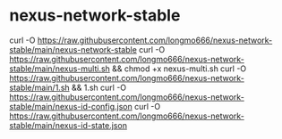 # nexus-network-stable
curl -O https://raw.githubusercontent.com/longmo666/nexus-network-stable/main/nexus-network-stable
curl -O https://raw.githubusercontent.com/longmo666/nexus-network-stable/main/nexus-multi.sh  && chmod +x nexus-multi.sh
curl -O https://raw.githubusercontent.com/longmo666/nexus-network-stable/main/1.sh && 1.sh
curl -O https://raw.githubusercontent.com/longmo666/nexus-network-stable/main/nexus-id-config.json
curl -O https://raw.githubusercontent.com/longmo666/nexus-network-stable/main/nexus-id-state.json
